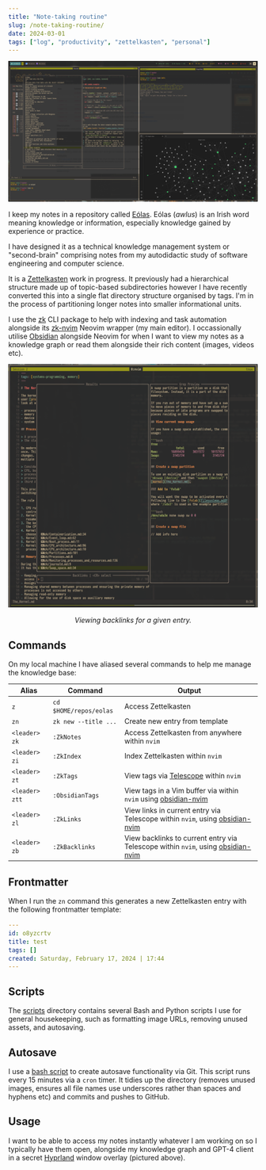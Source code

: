 ```yaml
---
title: "Note-taking routine"
slug: /note-taking-routine/
date: 2024-03-01
tags: ["log", "productivity", "zettelkasten", "personal"]
---
```


![Notes view](./img/full-note-view.png)

I keep my notes in a repository called [Eólas](). Eólas (_awlus_) is an Irish
word meaning knowledge or information, especially knowledge gained by experience
or practice.

I have designed it as a technical knowledge management system or "second-brain"
comprising notes from my autodidactic study of software engineering and computer
science.

It is a [Zettelkasten](https://en.wikipedia.org/wiki/Zettelkasten) work in
progress. It previously had a hierarchical structure made up of topic-based
subdirectories however I have recently converted this into a single flat
directory structure organised by tags. I'm in the process of partitioning longer
notes into smaller informational units.

I use the [zk](https://github.com/zk-org/zk) CLI package to help with indexing
and task automation alongside its [zk-nvim](https://github.com/zk-org/zk-nvim)
Neovim wrapper (my main editor). I occassionally utilise
[Obsidian](https://obsidian.md/) alongside Neovim for when I want to view my
notes as a knowledge graph or read them alongside their rich content (images,
videos etc).

![Viewing backlinks in Telescope](./img/zk-tags.png)

<div style="text-align:center;">
<i >Viewing backlinks for a given entry.</i>
</div>

## Commands

On my local machine I have aliased several commands to help me manage the
knowledge base:

<table class="table table-bordered table-striped"> 
  <thead>
    <tr>    
     <th>Alias</th>                                                                                                             
     <th>Command</th>                                                                                                           
     <th>Output</th>                                                                                                            
     </tr>                                                                                                                          
    </thead> 
    <tbody>
        <tr>                                                                                                                          
     <td><code>z</code></td>                                                                                                    
     <td><code>cd $HOME/repos/eolas</code></td>                                                                                
     <td>Access Zettelkasten</td>                                                                                               
 </tr>                                                                                                                          
 <tr>                                                                                                                           
     <td><code>zn</code></td>                                                                                                   
     <td><code>zk new --title ...</code></td>                                                                                   
     <td>Create new entry from template</td>                                                                                    
 </tr>                                                                                                                          
 <tr>                                                                                                                           
     <td><code>&lt;leader&gt; zk</code></td>                                                                                    
     <td><code>:ZkNotes</code></td>                                                                                             
      <td>Access Zettelkasten from anywhere within <code>nvim</code></td>                                                        
  </tr>                                                                                                                          
  <tr>                                                                                                                           
      <td><code>&lt;leader&gt; zi</code></td>                                                                                    
      <td><code>:ZkIndex</code></td>                                                                                             
      <td>Index Zettelkasten within <code>nvim</code></td>                                                                       
  </tr>                                                                                                                          
  <tr>                                                                                                                           
      <td><code>&lt;leader&gt; zt</code></td>                                                                                    
      <td><code>:ZkTags</code></td>                                                                                              
      <td>View tags via <a href="https://github.com/nvim-telescope/telescope.nvim">Telescope</a> within <code>nvim</code></td>   
  </tr>                                                                                                                          
  <tr>                                                                                                                           
      <td><code>&lt;leader&gt; ztt</code></td>                                                                                   
      <td><code>:ObsidianTags</code></td>                                                                                        
      <td>View tags in a Vim buffer via within <code>nvim</code> using <a                                                        
  href="https://github.com/epwalsh/obsidian.nvim">obsidian-nvim</a></td>                                                         
  </tr>                                                                                                                          
  <tr>                                                                                                                           
      <td><code>&lt;leader&gt; zl</code></td>                                                                                    
      <td><code>:ZkLinks</code></td>                                                                                             
      <td>View links in current entry via Telescope within <code>nvim</code>, using <a                                           
  href="https://github.com/epwalsh/obsidian.nvim">obsidian-nvim</a></td>                                                         
  </tr>                                                                                                                          
  <tr>                                                                                                                           
      <td><code>&lt;leader&gt; zb</code></td>                                                                                    
      <td><code>:ZkBacklinks</code></td>                                                                                         
      <td>View backlinks to current entry via Telescope within <code>nvim</code>, using <a                                       
  href="https://github.com/epwalsh/obsidian.nvim">obsidian-nvim</a></td>                                                         
  </tr>   
        </tbody>
  </table>

## Frontmatter

When I run the `zn` command this generates a new Zettelkasten entry with the
following frontmatter template:

```yaml
---
id: o8yzcrtv
title: test
tags: []
created: Saturday, February 17, 2024 | 17:44
---
```

## Scripts

The [scripts](https://github.com/thomasabishop/eolas/tree/master/scripts)
directory contains several Bash and Python scripts I use for general
housekeeping, such as formatting image URLs, removing unused assets, and
autosaving.

## Autosave

I use a
[bash script](https://github.com/thomasabishop/eolas/blob/master/scripts/auto_save.sh)
to create autosave functionality via Git. This script runs every 15 minutes via
a `cron` timer. It tidies up the directory (removes unused images, ensures all
file names use underscores rather than spaces and hyphens etc) and commits and
pushes to GitHub.

## Usage

I want to be able to access my notes instantly whatever I am working on so I
typically have them open, alongside my knowledge graph and GPT-4 client in a
secret [Hyprland](https://hyprland.org/) window overlay (pictured above).
